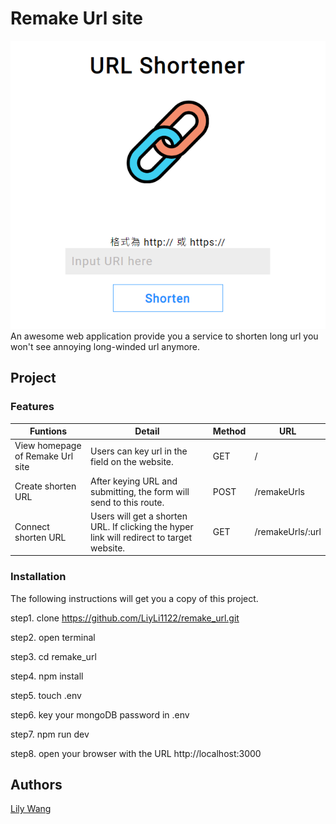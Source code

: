# Remake Url site
<img src="https://github.com/LiyLi1122/remake_url/blob/main/remake%20url%20.png">
An awesome web application provide you a service to shorten long url you won't see annoying long-winded url anymore.

## Project 
### Features

|Funtions|Detail|Method|URL|
|---|---|---|---|
|  View homepage of Remake Url site | Users can key url in the field on the website. |  GET | / |
|  Create shorten URL | After keying URL and submitting, the form will send to this route. |  POST | /remakeUrls  |
|  Connect shorten URL | Users will get a shorten URL. If clicking the hyper link will redirect to target website.|  GET |/remakeUrls/:url  |

### Installation
The following instructions will get you a copy of this project.

step1. clone https://github.com/LiyLi1122/remake_url.git

step2. open terminal

step3. cd remake_url

step4. npm install

step5. touch .env

step6. key your mongoDB password in .env

step7. npm run dev

step8. open your browser with the URL http://localhost:3000

## Authors
<a href="https://github.com/LiyLi1122" target="_blank">Lily Wang</a>
